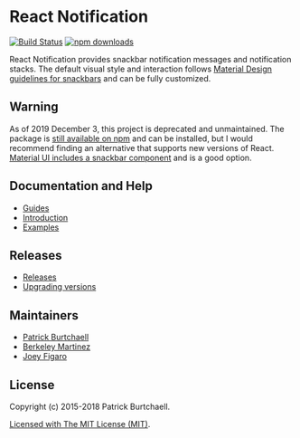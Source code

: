 # React Notification
[![Build Status](https://travis-ci.org/pburtchaell/react-notification.svg)](https://travis-ci.org/pburtchaell/react-notification) [![npm downloads](https://img.shields.io/npm/dm/react-notification.svg?style=flat)](http://badge.fury.io/js/react-notification)

React Notification provides snackbar notification messages and notification stacks. The default visual style and interaction follows [Material Design guidelines for snackbars](http://www.google.com/design/spec/components/snackbars-toasts.html#snackbars-toasts-usage) and can be fully customized.

## Warning
As of 2019 December 3, this project is deprecated and unmaintained. The package is [still available on npm](https://www.npmjs.com/package/react-notification) and can be installed, but I would recommend finding an alternative that supports new versions of React. [Material UI includes a snackbar component](https://material-ui.com/components/snackbars/) and is a good option.

## Documentation and Help
- [Guides](/docs/guides/)
- [Introduction](/docs/introduction.md)
- [Examples](/examples)

## Releases
- [Releases](https://github.com/pburtchaell/react-notification/releases)
- [Upgrading versions](/UPGRADING.md)

## Maintainers
- [Patrick Burtchaell](http://github.com/pburtchaell)
- [Berkeley Martinez](https://github.com/BerkeleyTrue)
- [Joey Figaro](https://github.com/joeyfigaro)

## License
Copyright (c) 2015-2018 Patrick Burtchaell. 

[Licensed with The MIT License (MIT)](https://raw.githubusercontent.com/pburtchaell/react-notification/master/LICENSE).
